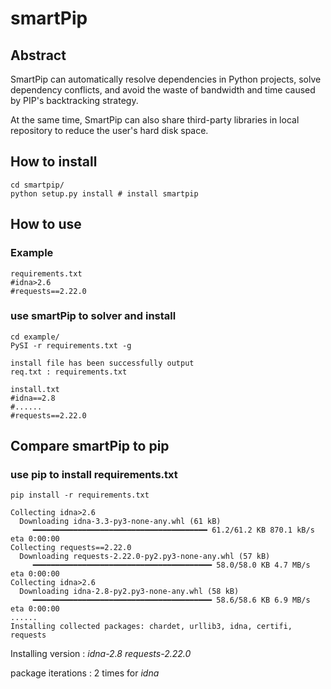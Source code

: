 # smartPip

## Abstract

SmartPip can automatically resolve dependencies in Python projects, solve dependency conflicts, and avoid the waste of bandwidth and time caused by PIP's backtracking strategy. 

At the same time, SmartPip can also share third-party libraries in local repository to reduce the user's hard disk space.



## How to install

```shell
cd smartpip/
python setup.py install # install smartpip
```



## How to use

### Example

```shell
requirements.txt
#idna>2.6
#requests==2.22.0
```

### use smartPip to solver and install

```shell
cd example/
PySI -r requirements.txt -g

install file has been successfully output
req.txt : requirements.txt

install.txt
#idna==2.8
#......
#requests==2.22.0
```



## Compare smartPip to pip

### use pip to install requirements.txt

```shell
pip install -r requirements.txt

Collecting idna>2.6
  Downloading idna-3.3-py3-none-any.whl (61 kB)
     ━━━━━━━━━━━━━━━━━━━━━━━━━━━━━━━━━━━━━━━ 61.2/61.2 KB 870.1 kB/s eta 0:00:00
Collecting requests==2.22.0
  Downloading requests-2.22.0-py2.py3-none-any.whl (57 kB)
     ━━━━━━━━━━━━━━━━━━━━━━━━━━━━━━━━━━━━━━━━ 58.0/58.0 KB 4.7 MB/s eta 0:00:00
Collecting idna>2.6
  Downloading idna-2.8-py2.py3-none-any.whl (58 kB)
     ━━━━━━━━━━━━━━━━━━━━━━━━━━━━━━━━━━━━━━━━ 58.6/58.6 KB 6.9 MB/s eta 0:00:00
......
Installing collected packages: chardet, urllib3, idna, certifi, requests
```

Installing version : *idna-2.8 requests-2.22.0*

package iterations : 2 times for *idna*



